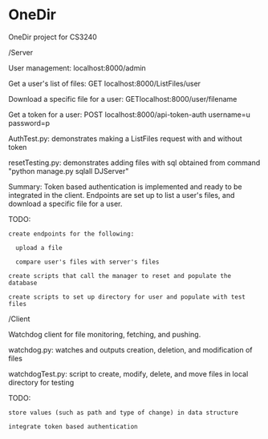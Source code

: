 OneDir
======

OneDir project for CS3240

/Server

  User management: localhost:8000/admin
  
  Get a user's list of files: GET localhost:8000/ListFiles/user
  
  Download a specific file for a user: GETlocalhost:8000/user/filename
  
  Get a token for a user:  POST localhost:8000/api-token-auth username=u password=p
  
  AuthTest.py: demonstrates making a ListFiles request with and without token

  resetTesting.py: demonstrates adding files with sql obtained from command "python manage.py sqlall DJServer"

  
  Summary:  Token based authentication is implemented and ready to be integrated in the client.  Endpoints are set up to list a user's files, and download a specific file for a user.
  
  TODO: 
  
    create endpoints for the following:
    
      upload a file
      
      compare user's files with server's files
      
    create scripts that call the manager to reset and populate the database
    
    create scripts to set up directory for user and populate with test files
    
      
  
/Client

  Watchdog client for file monitoring, fetching, and pushing.

  watchdog.py: watches and outputs creation, deletion, and modification of files

  watchdogTest.py: script to create, modify, delete, and move files in local directory for testing

  TODO:

    store values (such as path and type of change) in data structure

    integrate token based authentication
